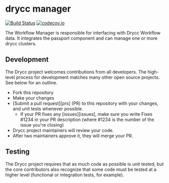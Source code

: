 # drycc manager
[![Build Status](https://drone.drycc.cc/api/badges/drycc/manager/status.svg)](https://drone.drycc.cc/drycc/manager)
[![codecov.io](https://codecov.io/github/drycc/manager/coverage.svg?branch=main)](https://codecov.io/github/drycc/manager?branch=main)

The Workflow Manager is responsible for interfacing with Drycc Workflow data. It integrates the passport component and can manage one or more drycc clusters.

## Development

The Drycc project welcomes contributions from all developers. The high-level process for development matches many other open source projects. See below for an outline.

* Fork this repository
* Make your changes
* [Submit a pull request][prs] (PR) to this repository with your changes, and unit tests whenever possible.
  * If your PR fixes any [issues][issues], make sure you write Fixes #1234 in your PR description (where #1234 is the number of the issue you're closing)
* Drycc project maintainers will review your code.
* After two maintainers approve it, they will merge your PR.

## Testing
The Drycc project requires that as much code as possible is unit tested, but the core contributors also recognize that some code must be tested at a higher level (functional or integration tests, for example).